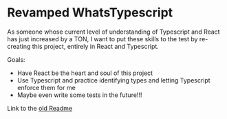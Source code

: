 # Revamped WhatsTypescript

As someone whose current level of understanding of Typescript and React has just increased by a TON,
I want to put these skills to the test by re-creating this project, entirely in React and Typescript.

Goals:
- Have React be the heart and soul of this project
- Use Typescript and practice identifying types and letting Typescript enforce them for me
- Maybe even write some tests in the future!!!

Link to the [old Readme](old_code/README.md)